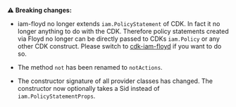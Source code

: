 :warning: **Breaking changes:**

- iam-floyd no longer extends `iam.PolicyStatement` of CDK. In fact it no longer anything to do with the CDK. Therefore policy statements created via Floyd no longer can be directly passed to CDKs `iam.Policy` or any other CDK construct. Please switch to [cdk-iam-floyd](https://github.com/udondan/cdk-iam-floyd) if you want to do so.

- The method `not` has been renamed to `notActions`.

- The constructor signature of all provider classes has changed. The constructor now optionally takes a Sid instead of `iam.PolicyStatementProps`.
